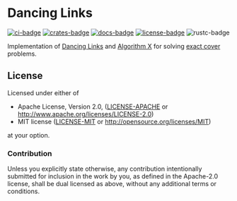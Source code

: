 # Dancing Links

[![ci-badge]][ci-url]
[![crates-badge]][crates-url]
[![docs-badge]][docs-url]
[![license-badge]][license]
![rustc-badge]

[ci-badge]: https://github.com/declanvk/dancing-links/workflows/CI/badge.svg
[ci-url]: https://github.com/declanvk/dancing-links/actions?query=workflow%3ACI
[crates-badge]: https://img.shields.io/crates/v/dancing-links.svg
[crates-url]: https://crates.io/crates/dancing-links
[docs-badge]: https://docs.rs/dancing-links/badge.svg
[docs-url]: https://docs.rs/dancing-links
[license-badge]: https://img.shields.io/badge/license-Apache--2.0%20OR%20MIT-blue.svg
[license]: #license
[rustc-badge]: https://img.shields.io/badge/rustc-1.43+-lightgray.svg

Implementation of [Dancing Links](https://en.wikipedia.org/wiki/Dancing_Links) and [Algorithm X](https://en.wikipedia.org/wiki/Knuth%27s_Algorithm_X) for solving [exact cover](https://en.wikipedia.org/wiki/Exact_cover) problems.

## License

Licensed under either of

* Apache License, Version 2.0, ([LICENSE-APACHE](LICENSE-APACHE) or <http://www.apache.org/licenses/LICENSE-2.0>)
* MIT license ([LICENSE-MIT](LICENSE-MIT) or <http://opensource.org/licenses/MIT>)

at your option.

### Contribution

Unless you explicitly state otherwise, any contribution intentionally submitted for inclusion in the work by you, as defined in the Apache-2.0 license, shall be dual licensed as above, without any additional terms or conditions.
